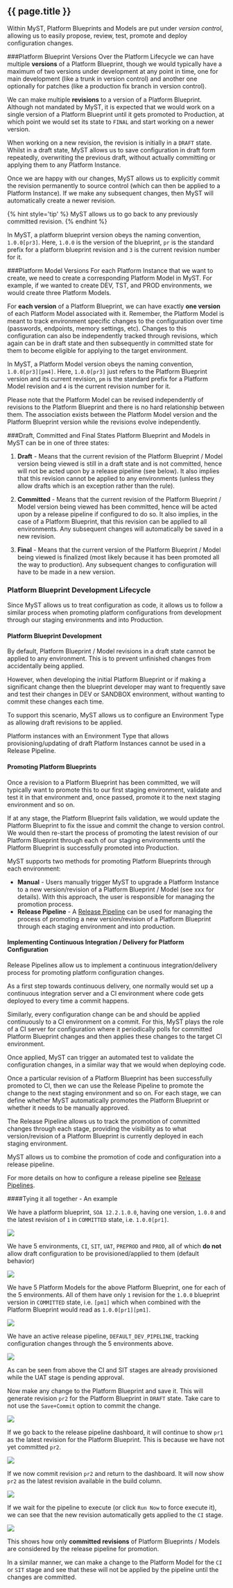 ## {{ page.title }}

Within MyST, Platform Blueprints and Models are put under *version control*, allowing us to easily propose, review, test, promote and deploy configuration changes. 

###Platform Blueprint Versions
Over the Platform Lifecycle we can have multiple **versions** of a Platform Blueprint, though we would typically have a maximum of two versions under development at any point in time, one for main development (like a trunk in version control) and another one optionally for patches (like a production fix branch in version control).

We can make multiple **revisions** to a version of a Platform Blueprint. Although not mandated by MyST, it is expected that we would work on a single version of a Platform Blueprint until it gets promoted to Production, at which point we would set its state to `FINAL` and start working on a newer version.

When working on a new revision, the revision is initially in a `DRAFT` state. Whilst in a draft state, MyST allows us to save configuration in draft form repeatedly, overwriting the previous draft, without actually committing or applying them to any Platform Instance. 

Once we are happy with our changes, MyST allows us to explicitly commit the revision permanently to source control (which can then be applied to a Platform Instance). If we make any subsequent changes, then MyST will automatically create a newer revision.

{% hint style='tip' %}
MyST allows us to go back to any previously committed revision.
{% endhint %}

In MyST, a platform blueprint version obeys the naming convention, `1.0.0[pr3]`. Here, `1.0.0` is the version of the blueprint, `pr` is the standard prefix for a platform blueprint revision and `3` is the current revision number for it.

###Platform Model Versions
For each Platform Instance that we want to create, we need to create a corresponding Platform Model in MyST. For example, if we wanted to create DEV, TST, and PROD environments, we would create three Platform Models.

For **each version** of a Platform Blueprint, we can have exactly **one version** of each Platform Model associated with it. Remember, the Platform Model is meant to track environment specific changes to the configuration over time (passwords, endpoints, memory settings, etc). Changes to this configuration can also be independently tracked through revisions, which again can be in draft state and then subsequently in committed state for them to become eligible for applying to the target environment.

In MyST, a Platform Model version obeys the naming convention, `1.0.0[pr3][pm4]`. Here, `1.0.0[pr3]` just refers to the Platform Blueprint version and its current revision, `pm` is the standard prefix for a Platform Model revision and `4` is the current revision number for it.

Please note that the Platform Model can be revised independently of revisions to the Platform Blueprint and there is no hard relationship between them. The association exists between the Platform Model version and the Platform Blueprint version while the revisions evolve independently.

###Draft, Committed and Final States
Platform Blueprint and Models in MyST can be in one of three states:

1. **Draft** - Means that the current revision of the Platform Blueprint / Model version being viewed is still in a draft state and is not committed, hence will not be acted upon by a release pipeline (see below). It also implies that this revision cannot be applied to any environments (unless they allow drafts which is an exception rather than the rule).

2. **Committed** - Means that the current revision of the Platform Blueprint / Model version being viewed has been committed, hence will be acted upon by a release pipeline if configured to do so. It also implies, in the case of a Platform Blueprint, that this revision can be applied to all environments. Any subsequent changes will automatically be saved in a new revision.

3. **Final** - Means that the current version of the Platform Blueprint / Model being viewed is finalized (most likely because it has been promoted all the way to production). Any subsequent changes to configuration will have to be made in a new version.

### Platform Blueprint Development Lifecycle
Since MyST allows us to treat configuration as code, it allows us to follow a similar process when promoting platform configurations from development through our staging environments and into Production.

####  Platform Blueprint Development
By default, Platform Blueprint / Model revisions in a draft state cannot be applied to any environment. This is to prevent unfinished changes from accidentally being applied. 

However, when developing the initial Platform Blueprint or if making a significant change then the blueprint developer may want to frequently save and test their changes in DEV or SANDBOX environment, without wanting to commit these changes each time.

To support this scenario, MyST allows us to configure an Environment Type as allowing draft revisions to be applied.

Platform instances with an Environment Type that allows provisioning/updating of draft Platform Instances cannot be used in a Release Pipeline.

#### Promoting Platform Blueprints
Once a revision to a Platform Blueprint has been committed, we will typically want to promote this to our first staging environment, validate and test it in that environment and, once passed, promote it to the next staging environment and so on.

If at any stage, the Platform Blueprint fails validation, we would update the Platform Blueprint to fix the issue and commit the change to version control. We would then re-start the process of promoting the latest revision of our Platform Blueprint through each of our staging environments until the Platform Blueprint is successfully promoted into Production.

MyST supports two methods for promoting Platform Blueprints through each environment:
* **Manual** - Users manually trigger MyST to upgrade a Platform Instance to a new version/revision of a Platform Blueprint / Model (see xxx for details). With this approach, the user is responsible for managing the promotion process.
* **Release Pipeline** - A [Release Pipeline](/release/README.md) can be used for managing the process of promoting a new version/revision of a Platform Blueprint through each staging environment and into production.

#### Implementing Continuous Integration / Delivery for Platform Configuration
Release Pipelines allow us to implement a continuous integration/delivery process for promoting platform configuration changes.

As a first step towards continuous delivery, one normally would set up a continuous integration server and a CI environment where code gets deployed to every time a commit happens. 

Similarly, every configuration change can be and should be applied continuously to a CI environment on a commit. For this, MyST plays the role of a CI server for configuration where it periodically polls for committed Platform Blueprint changes and then applies these changes to the target CI environment.

Once applied, MyST can trigger an automated test to validate the configuration changes, in a similar way that we would when deploying code. 

Once a particular revision of a Platform Blueprint has been successfully promoted to CI, then we can use the Release Pipeline to promote the change to the next staging environment and so on. For each stage, we can define whether MyST automatically promotes the Platform Blueprint or whether it needs to be manually approved. 

The Release Pipeline allows us to track the promotion of committed changes through each stage, providing the visibility as to what version/revision of a Platform Blueprint is currently deployed in each staging environment.

MyST allows us to combine the promotion of code and configuration into a release pipeline. 

For more details on how to configure a release pipeline see [Release Pipelines](https://docs.rubiconred.com/myst-studio/release/).

####Tying it all together - An example

We have a platform blueprint, `SOA 12.2.1.0.0`, having one version, `1.0.0` and the latest revision of `1` in `COMMITTED` state, i.e. `1.0.0[pr1]`.

![](img/example-step1.png)

We have 5 environments, `CI`, `SIT`, `UAT`, `PREPROD` and `PROD`, all of which **do not** allow draft configuration to be provisioned/applied to them (default behavior)

![](img/example-step2.png)

We have 5 Platform Models for the above Platform Blueprint, one for each of the 5 environments. All of them have only `1` revision for the `1.0.0` blueprint version in `COMMITTED` state, i.e. `[pm1]` which when combined with the Platform Blueprint would read as `1.0.0[pr1][pm1]`.

![](img/example-step3.png)

We have an active release pipeline, `DEFAULT_DEV_PIPELINE`, tracking configuration changes through the 5 environments above.

![](img/example-step4.png)

As can be seen from above the CI and SIT stages are already provisioned while the UAT stage is pending approval.

Now make any change to the Platform Blueprint and save it. This will generate revision `pr2` for the Platform Blueprint in `DRAFT` state. Take care to not use the `Save+Commit` option to commit the change.

![](img/example-step5.png)

If we go back to the release pipeline dashboard, it will continue to show `pr1` as the latest revision for the Platform Blueprint. This is because we have not yet committed `pr2`.

![](img/example-step6.png)

If we now commit revision `pr2` and return to the dashboard. It will now show `pr2` as the latest revision available in the build column.

![](img/example-step7.png)

If we wait for the pipeline to execute (or click `Run Now` to force execute it), we can see that the new revision automatically gets applied to the `CI` stage.

![](img/example-step9.png)

This shows how only **committed revisions** of Platform Blueprints / Models are considered by the release pipeline for promotion.

In a similar manner, we can make a change to the Platform Model for the `CI` or `SIT` stage and see that these will not be applied by the pipeline until the changes are committed.



